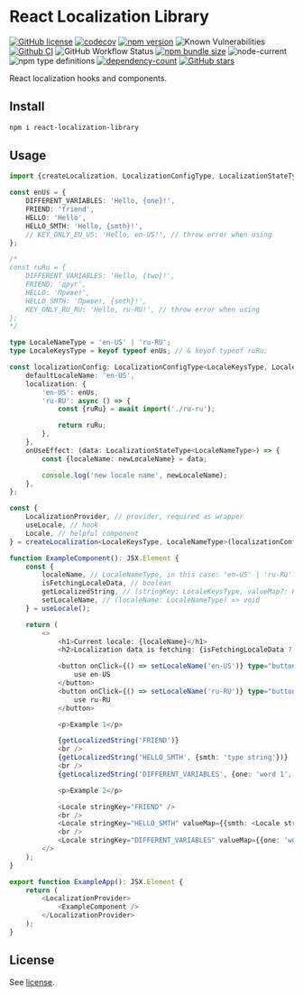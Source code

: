 # React Localization Library

[![GitHub license](https://img.shields.io/npm/l/react-localization-library)](https://github.com/webbestmaster/react-localization-library/blob/master/license)
[![codecov](https://codecov.io/gh/webbestmaster/react-localization-library/branch/master/graph/badge.svg?token=X5SNICUPUQ)](https://codecov.io/gh/webbestmaster/react-localization-library)
[![npm version](https://img.shields.io/npm/v/react-localization-library.svg?style=flat)](https://www.npmjs.com/package/react-localization-library)
![Known Vulnerabilities](https://snyk.io/test/github/webbestmaster/react-localization-library/badge.svg)
[![Github CI](https://github.com/webbestmaster/react-localization-library/actions/workflows/github-ci.yml/badge.svg)](https://github.com/webbestmaster/react-localization-library/actions/workflows/github-ci.yml)
![GitHub Workflow Status](https://img.shields.io/github/actions/workflow/status/webbestmaster/react-localization-library/github-ci.yml)
[![npm bundle size](https://img.shields.io/bundlephobia/minzip/react-localization-library)](https://bundlephobia.com/package/react-localization-library)
![node-current](https://img.shields.io/node/v/react-localization-library)
![npm type definitions](https://img.shields.io/npm/types/react-localization-library)
[![dependency-count](https://badgen.net/bundlephobia/dependency-count/react-localization-library)](https://badgen.net/bundlephobia/dependency-count/react-localization-library)
[![GitHub stars](https://img.shields.io/github/stars/webbestmaster/react-localization-library?style=social)](https://github.com/webbestmaster/react-localization-library/)
<!--[![Website](https://img.shields.io/website?url=http%3A%2F%2Fwebbestmaster.github.io%2F)](https://webbestmaster.github.io/) -->
<!-- ![Libraries.io dependency status for GitHub repo](https://img.shields.io/librariesio/github/webbestmaster/react-localization-library) -->

React localization hooks and components.

## Install

```bash
npm i react-localization-library
```

## Usage
```typescript jsx
import {createLocalization, LocalizationConfigType, LocalizationStateType} from 'react-localization-library';

const enUs = {
    DIFFERENT_VARIABLES: 'Hello, {one}!',
    FRIEND: 'friend',
    HELLO: 'Hello',
    HELLO_SMTH: 'Hello, {smth}!',
    // KEY_ONLY_EU_US: 'Hello, en-US!', // throw error when using
};

/*
const ruRu = {
    DIFFERENT_VARIABLES: 'Hello, {two}!',
    FRIEND: 'друг',
    HELLO: 'Привет',
    HELLO_SMTH: 'Привет, {smth}!',
    KEY_ONLY_RU_RU: 'Hello, ru-RU!', // throw error when using
};
*/

type LocaleNameType = 'en-US' | 'ru-RU';
type LocaleKeysType = keyof typeof enUs; // & keyof typeof ruRu;

const localizationConfig: LocalizationConfigType<LocaleKeysType, LocaleNameType> = {
    defaultLocaleName: 'en-US',
    localization: {
        'en-US': enUs,
        'ru-RU': async () => {
            const {ruRu} = await import('./ru-ru');

            return ruRu;
        },
    },
    onUseEffect: (data: LocalizationStateType<LocaleNameType>) => {
        const {localeName: newLocaleName} = data;

        console.log('new locale name', newLocaleName);
    },
};

const {
    LocalizationProvider, // provider, required as wrapper
    useLocale, // hook
    Locale, // helpful component
} = createLocalization<LocaleKeysType, LocaleNameType>(localizationConfig);

function ExampleComponent(): JSX.Element {
    const {
        localeName, // LocaleNameType, in this case: 'en-US' | 'ru-RU'
        isFetchingLocaleData, // boolean
        getLocalizedString, // (stringKey: LocaleKeysType, valueMap?: Record<string, string>) => string;
        setLocaleName, // (localeName: LocaleNameType) => void
    } = useLocale();

    return (
        <>
            <h1>Current locale: {localeName}</h1>
            <h2>Localization data is fetching: {isFetchingLocaleData ? 'Yes' : 'No'}</h2>

            <button onClick={() => setLocaleName('en-US')} type="button">
                use en-US
            </button>
            <button onClick={() => setLocaleName('ru-RU')} type="button">
                use ru-RU
            </button>

            <p>Example 1</p>

            {getLocalizedString('FRIEND')}
            <br />
            {getLocalizedString('HELLO_SMTH', {smth: 'type string'})}
            <br />
            {getLocalizedString('DIFFERENT_VARIABLES', {one: 'word 1', two: 'word 2'})}

            <p>Example 2</p>

            <Locale stringKey="FRIEND" />
            <br />
            <Locale stringKey="HELLO_SMTH" valueMap={{smth: <Locale stringKey="FRIEND" />}} />
            <br />
            <Locale stringKey="DIFFERENT_VARIABLES" valueMap={{one: 'word 1', two: 'word 2'}} />
        </>
    );
}

export function ExampleApp(): JSX.Element {
    return (
        <LocalizationProvider>
            <ExampleComponent />
        </LocalizationProvider>
    );
}
```

## License

See [license](license).
